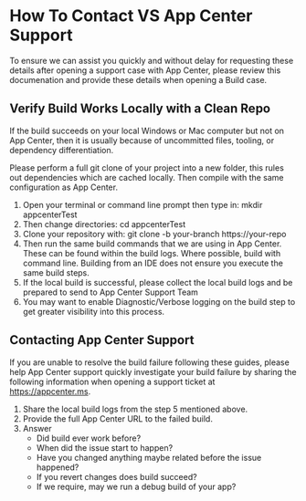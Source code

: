 # How To Contact VS App Center Support
To ensure we can assist you quickly and without delay for requesting these details after opening a support case with App Center, please review this documenation and provide these details when opening a Build case.

## Verify Build Works Locally with a Clean Repo

If the build succeeds on your local Windows or Mac computer but not on App Center, then it is usually because of uncommitted files, tooling, or dependency differentiation.

Please perform a full git clone of your project into a new folder, this rules out dependencies which are cached locally. Then compile with the same configuration as App Center. 

1. Open your terminal or command line prompt then type in: mkdir appcenterTest
2. Then change directories: cd appcenterTest
3. Clone your repository with: git clone -b your-branch https://your-repo 
4. Then run the same build commands that we are using in App Center. These can be found within the build logs. Where possible, build with command line. Building from an IDE does not ensure you execute the same build steps.
5. If the local build is successful, please collect the local build logs and be prepared to send to App Center Support Team
6. You may want to enable Diagnostic/Verbose logging on the build step to get greater visibility into this process.

## Contacting App Center Support

If you are unable to resolve the build failure following these guides, please help App Center support quickly investigate your build failure by sharing the following information when opening a support ticket at https://appcenter.ms.

1. Share the local build logs from the step 5 mentioned above.
2. Provide the full App Center URL to the failed build.
3. Answer
    * Did build ever work before? 
    * When did the issue start to happen? 
    * Have you changed anything maybe related before the issue happened?
    * If you revert changes does build succeed?
    * If we require, may we run a debug build of your app?